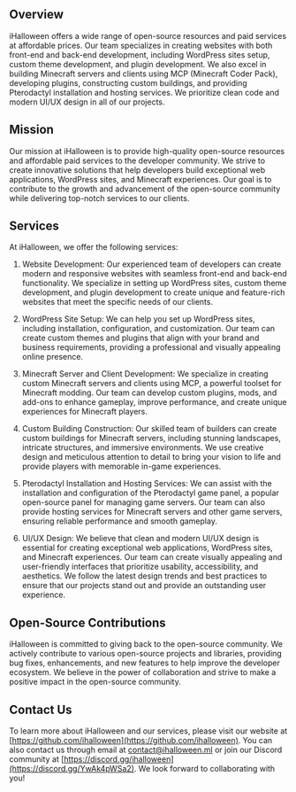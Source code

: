 ## Overview

iHalloween offers a wide range of open-source resources and paid services at affordable prices. Our team specializes in creating websites with both front-end and back-end development, including WordPress sites setup, custom theme development, and plugin development. We also excel in building Minecraft servers and clients using MCP (Minecraft Coder Pack), developing plugins, constructing custom buildings, and providing Pterodactyl installation and hosting services. We prioritize clean code and modern UI/UX design in all of our projects.

## Mission

Our mission at iHalloween is to provide high-quality open-source resources and affordable paid services to the developer community. We strive to create innovative solutions that help developers build exceptional web applications, WordPress sites, and Minecraft experiences. Our goal is to contribute to the growth and advancement of the open-source community while delivering top-notch services to our clients.

## Services

At iHalloween, we offer the following services:

1. Website Development: Our experienced team of developers can create modern and responsive websites with seamless front-end and back-end functionality. We specialize in setting up WordPress sites, custom theme development, and plugin development to create unique and feature-rich websites that meet the specific needs of our clients.

2. WordPress Site Setup: We can help you set up WordPress sites, including installation, configuration, and customization. Our team can create custom themes and plugins that align with your brand and business requirements, providing a professional and visually appealing online presence.

3. Minecraft Server and Client Development: We specialize in creating custom Minecraft servers and clients using MCP, a powerful toolset for Minecraft modding. Our team can develop custom plugins, mods, and add-ons to enhance gameplay, improve performance, and create unique experiences for Minecraft players.

4. Custom Building Construction: Our skilled team of builders can create custom buildings for Minecraft servers, including stunning landscapes, intricate structures, and immersive environments. We use creative design and meticulous attention to detail to bring your vision to life and provide players with memorable in-game experiences.

5. Pterodactyl Installation and Hosting Services: We can assist with the installation and configuration of the Pterodactyl game panel, a popular open-source panel for managing game servers. Our team can also provide hosting services for Minecraft servers and other game servers, ensuring reliable performance and smooth gameplay.

6. UI/UX Design: We believe that clean and modern UI/UX design is essential for creating exceptional web applications, WordPress sites, and Minecraft experiences. Our team can create visually appealing and user-friendly interfaces that prioritize usability, accessibility, and aesthetics. We follow the latest design trends and best practices to ensure that our projects stand out and provide an outstanding user experience.

## Open-Source Contributions

iHalloween is committed to giving back to the open-source community. We actively contribute to various open-source projects and libraries, providing bug fixes, enhancements, and new features to help improve the developer ecosystem. We believe in the power of collaboration and strive to make a positive impact in the open-source community.

## Contact Us

To learn more about iHalloween and our services, please visit our website at [https://github.com/ihalloween](https://github.com/ihalloween). You can also contact us through email at [contact@ihalloween.ml](mailto:contact@ihalloween.ml) or join our Discord community at [https://discord.gg/ihalloween](https://discord.gg/YwAk4pWSa2). We look forward to collaborating with you!

